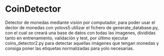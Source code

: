# CoinDetector

Detector de monedas mediante visión por computador, para poder usar el dector de monedas con yolovs5 utilizar el fichero de generate_database.py, con el cual se creará una
base de datos con todas las imagenes, divididas tanto en entrenamiento, validación y test, por último ejecutar coins_detector2.py para detectar aquellas imágenes que tengan
monedas y consiga poner las etiquetas normalizadas para yolo necesarias.
